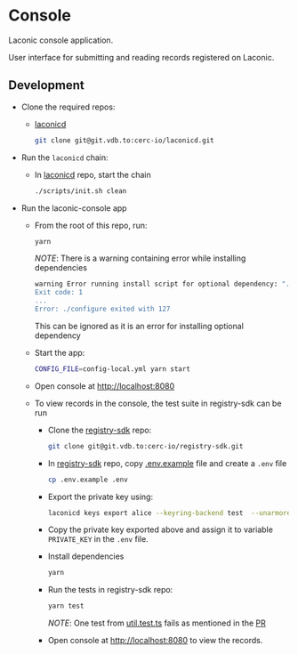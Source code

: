 # Console

Laconic console application.

User interface for submitting and reading records registered on Laconic.

## Development

* Clone the required repos:
  * [laconicd](https://git.vdb.to/cerc-io/laconicd)

    ```bash
    git clone git@git.vdb.to:cerc-io/laconicd.git
    ```

* Run the `laconicd` chain:
  * In [laconicd](https://git.vdb.to/cerc-io/laconicd) repo, start the chain

    ```bash
    ./scripts/init.sh clean
    ```

* Run the laconic-console app
  * From the root of this repo, run:

    ```bash
    yarn
    ```

    *NOTE*: There is a warning containing error while installing dependencies

    ```bash
    warning Error running install script for optional dependency: ".../laconic-console/node_modules/sodium-native: Command failed.
    Exit code: 1
    ...
    Error: ./configure exited with 127
    ```

    This can be ignored as it is an error for installing optional dependency

  * Start the app:

      ```bash
      CONFIG_FILE=config-local.yml yarn start
      ```

  * Open console at <http://localhost:8080>

  * To view records in the console, the test suite in registry-sdk can be run

    * Clone the [registry-sdk](https://git.vdb.to/cerc-io/registry-sdk) repo:

      ```bash
      git clone git@git.vdb.to:cerc-io/registry-sdk.git
      ```

    * In [registry-sdk](https://git.vdb.to/cerc-io/registry-sdk) repo, copy [.env.example](https://git.vdb.to/cerc-io/registry-sdk/blob/main/.env.example) file and create a `.env` file

      ```bash
      cp .env.example .env
      ```

    * Export the private key using:

      ```bash
      laconicd keys export alice --keyring-backend test  --unarmored-hex --unsafe
      ```

    * Copy the private key exported above and assign it to variable `PRIVATE_KEY` in the `.env` file.

    * Install dependencies

      ```bash
      yarn
      ```

    * Run the tests in registry-sdk repo:

      ```bash
      yarn test
      ```

      *NOTE*: One test from [util.test.ts](https://git.vdb.to/cerc-io/registry-sdk/blob/main/src/util.test.ts) fails as mentioned in the [PR](https://git.vdb.to/cerc-io/registry-sdk/pull/5#issuecomment-1299572012)

    * Open console at <http://localhost:8080> to view the records.

